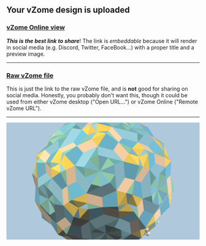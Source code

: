 ## Your vZome design is uploaded

### [vZome Online view][embed]

***This is the best link to share***!  The link is *embeddable* because it will render in social media (e.g. Discord, Twitter, FaceBook...) with a proper title and a preview image.

---

### [Raw vZome file][raw]

This is just the link to the raw vZome file, and is **not** good for
sharing on social media.
Honestly, you probably don't want this, though it could be used from either
vZome desktop ("Open URL...") or vZome Online ("Remote vZome URL").

---

![Image](<10- axis 90 pc.png>)


[embed]: <https://vzome.com/app/embed.py?url=https://raw.githubusercontent.com/John-Kostick/vzome-sharing/main/2021/07/30/08-27-41-10-%2Baxis%2B90%2Bpc/10-+axis+90+pc.vZome>
[raw]: <https://raw.githubusercontent.com/John-Kostick/vzome-sharing/main/2021/07/30/08-27-41-10-+axis+90+pc/10- axis 90 pc.vZome>

